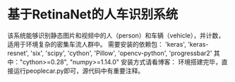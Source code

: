 # 基于RetinaNet的人车识别系统
该系统能够识别静态图片和视频中的人（person）和车辆（vehicle），并计数，适用于环境复杂的密集车流人群中。
需要安装的依赖包：
'keras', 'keras-resnet', 'six', 'scipy', 'cython', 'Pillow', 'opencv-python', 'progressbar2'
其中："cython>=0.28", "numpy>=1.14.0"
安装方式请看博客：
环境搭建完毕，直接运行peoplecar.py即可，源代码中有重要注释。
